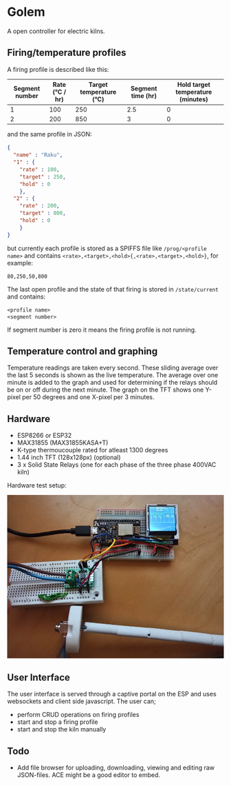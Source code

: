 # Golem
A open controller for electric kilns.

## Firing/temperature profiles
A firing profile is described like this:

Segment number | Rate (°C / hr) | Target temperature (°C) | Segment time (hr) | Hold target temperature (minutes)
-------------- | -------------- | ----------------------- | ----------------- | ---------------------------------
1 | 100 | 250 | 2.5 | 0
2 | 200 | 850 | 3 | 0

and the same profile in JSON:

```json
{
  "name" : "Raku",
  "1" : {
    "rate" : 100,
    "target" : 250,
    "hold" : 0
    },
  "2" : {
    "rate" : 200,
    "target" : 800,
    "hold" : 0
    }
}
```

but currently each profile is stored as a SPIFFS file like ```/prog/<profile name>``` and contains ```<rate>,<target>,<hold>{,<rate>,<target>,<hold>}```, for example:

```
80,250,50,800
```

The last open profile and the state of that firing is stored in ```/state/current``` and contains:

```
<profile name>
<segment number>
```

If segment number is zero it means the firing profile is not running.

## Temperature control and graphing
Temperature readings are taken every second. These sliding average over the last 5 seconds is shown as the live temperature. The average over one minute is added to the graph and used for determining if the relays should be on or off during the next minute.
The graph on the TFT shows one Y-pixel per 50 degrees and one X-pixel per 3 minutes.

## Hardware
* ESP8266 or ESP32
* MAX31855 (MAX31855KASA+T)
* K-type thermoucouple rated for atleast 1300 degrees
* 1.44 inch TFT (128x128px) (optional)
* 3 x Solid State Relays (one for each phase of the three phase 400VAC kiln)

Hardware test setup:

![Hardware test setup](docs/images/IMG_20200724_231232.jpg)

## User Interface
The user interface is served through a captive portal on the ESP and uses websockets and client side javascript. 
The user can;
* perform CRUD operations on firing profiles
* start and stop a firing profile
* start and stop the kiln manually

## Todo
* Add file browser for uploading, downloading, viewing and editing raw JSON-files. ACE might be a good editor to embed.
